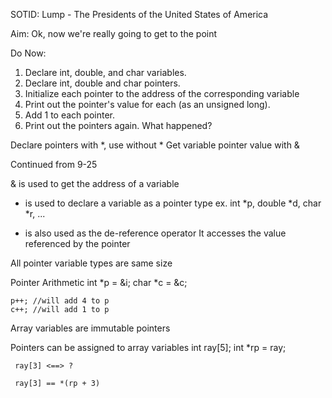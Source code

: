 SOTID: Lump - The Presidents of the United States of America

Aim: Ok, now we're really going to get to the point

Do Now:
   1) Declare int, double, and char variables.
   2) Declare int, double and char pointers.
   3) Initialize each pointer to the address of the corresponding variable
   4) Print out the pointer's value for each (as an unsigned long).
   5) Add 1 to each pointer.
   6) Print out the pointers again.
   What happened?

Declare pointers with *, use without *
Get variable pointer value with &


Continued from 9-25

   & is used to get the address of a variable

   * is used to declare a variable as a pointer type
     	ex. int *p, double *d, char *r, ...

   * is also used as the de-reference operator
     	It accesses the value referenced by the pointer

All pointer variable types are same size

Pointer Arithmetic
	int *p = &i;
	char *c = &c;

	p++; //will add 4 to p
	c++; //will add 1 to p

Array variables are immutable pointers

Pointers can be assigned to array variables
	 int ray[5];
	 int *rp = ray;

	 ray[3] <==> ?

	 ray[3] == *(rp + 3)
